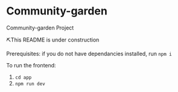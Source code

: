 # Community-garden
Community-garden Project

⛏This README is under construction  

Prerequisites:
if you do not have dependancies installed, run `npm i`

To run the frontend: 
1. `cd app`
2. `npm run dev`
